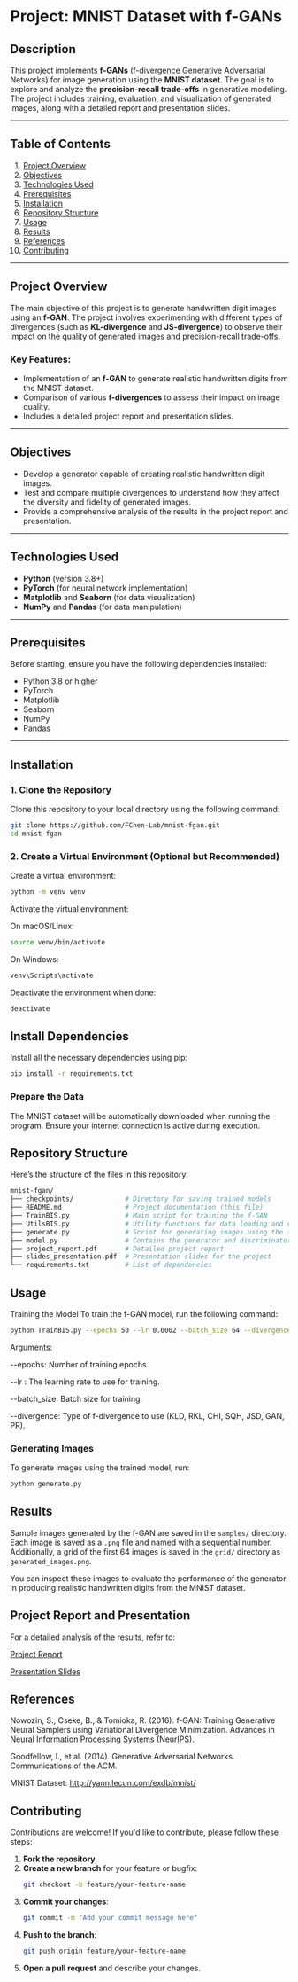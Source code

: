 # Project: MNIST Dataset with f-GANs

## Description
This project implements **f-GANs** (f-divergence Generative Adversarial Networks) for image generation using the **MNIST dataset**. The goal is to explore and analyze the **precision-recall trade-offs** in generative modeling. The project includes training, evaluation, and visualization of generated images, along with a detailed report and presentation slides.

---

## Table of Contents
1. [Project Overview](#project-overview)
2. [Objectives](#objectives)
3. [Technologies Used](#technologies-used)
4. [Prerequisites](#prerequisites)
5. [Installation](#installation)
6. [Repository Structure](#repository-structure)
7. [Usage](#usage)
8. [Results](#results)
9. [References](#references)
10. [Contributing](#contributing)

---

## Project Overview
The main objective of this project is to generate handwritten digit images using an **f-GAN**. The project involves experimenting with different types of divergences (such as **KL-divergence** and **JS-divergence**) to observe their impact on the quality of generated images and precision-recall trade-offs.

### Key Features:
- Implementation of an **f-GAN** to generate realistic handwritten digits from the MNIST dataset.
- Comparison of various **f-divergences** to assess their impact on image quality.
- Includes a detailed project report and presentation slides.

---

## Objectives
- Develop a generator capable of creating realistic handwritten digit images.
- Test and compare multiple divergences to understand how they affect the diversity and fidelity of generated images.
- Provide a comprehensive analysis of the results in the project report and presentation.

---

## Technologies Used
- **Python** (version 3.8+)
- **PyTorch** (for neural network implementation)
- **Matplotlib** and **Seaborn** (for data visualization)
- **NumPy** and **Pandas** (for data manipulation)

---

## Prerequisites
Before starting, ensure you have the following dependencies installed:
- Python 3.8 or higher
- PyTorch
- Matplotlib
- Seaborn
- NumPy
- Pandas

---

## Installation

### 1. Clone the Repository  
Clone this repository to your local directory using the following command:  
```bash
git clone https://github.com/FChen-Lab/mnist-fgan.git
cd mnist-fgan
```

### 2. Create a Virtual Environment (Optional but Recommended)
Create a virtual environment:
```bash
python -m venv venv
```

Activate the virtual environment:

On macOS/Linux:

```bash
source venv/bin/activate
```
On Windows:
```bash
venv\Scripts\activate
```
Deactivate the environment when done:

```bash
deactivate
```

## Install Dependencies
Install all the necessary dependencies using pip:

```bash
pip install -r requirements.txt
```

### Prepare the Data
The MNIST dataset will be automatically downloaded when running the program. Ensure your internet connection is active during execution.

## Repository Structure
Here’s the structure of the files in this repository:
```bash
mnist-fgan/
├── checkpoints/             # Directory for saving trained models
├── README.md                # Project documentation (this file)
├── TrainBIS.py              # Main script for training the f-GAN
├── UtilsBIS.py              # Utility functions for data loading and visualization
├── generate.py              # Script for generating images using the trained model
├── model.py                 # Contains the generator and discriminator models
├── project_report.pdf       # Detailed project report
├── slides_presentation.pdf  # Presentation slides for the project
└── requirements.txt         # List of dependencies
```
## Usage
Training the Model
To train the f-GAN model, run the following command:

```bash
python TrainBIS.py --epochs 50 --lr 0.0002 --batch_size 64 --divergence KLD 
```
Arguments:

--epochs: Number of training epochs.

--lr : The learning rate to use for training.

--batch_size: Batch size for training.

--divergence: Type of f-divergence to use (KLD, RKL, CHI, SQH, JSD, GAN, PR).

### Generating Images
To generate images using the trained model, run:
```bash
python generate.py 
```

## Results
Sample images generated by the f-GAN are saved in the `samples/` directory. Each image is saved as a `.png` file and named with a sequential number. Additionally, a grid of the first 64 images is saved in the `grid/` directory as `generated_images.png`. 

You can inspect these images to evaluate the performance of the generator in producing realistic handwritten digits from the MNIST dataset.


## Project Report and Presentation
For a detailed analysis of the results, refer to:

[Project Report](project_report.pdf)

[Presentation Slides](slides_presentation.pdf)


## References
Nowozin, S., Cseke, B., & Tomioka, R. (2016). f-GAN: Training Generative Neural Samplers using Variational Divergence Minimization. Advances in Neural Information Processing Systems (NeurIPS).

Goodfellow, I., et al. (2014). Generative Adversarial Networks. Communications of the ACM.

MNIST Dataset: http://yann.lecun.com/exdb/mnist/

## Contributing
Contributions are welcome! If you'd like to contribute, please follow these steps:

1. **Fork the repository.**
2. **Create a new branch** for your feature or bugfix:
    ```bash
    git checkout -b feature/your-feature-name
    ```
3. **Commit your changes**:
    ```bash
    git commit -m "Add your commit message here"
    ```
4. **Push to the branch**:
    ```bash
    git push origin feature/your-feature-name
    ```
5. **Open a pull request** and describe your changes.
